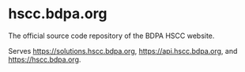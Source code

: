 # hscc.bdpa.org
The official source code repository of the BDPA HSCC website.

Serves https://solutions.hscc.bdpa.org, https://api.hscc.bdpa.org, and https://hscc.bdpa.org.
